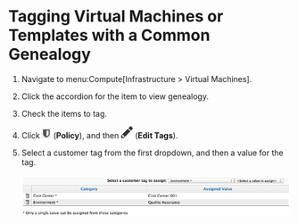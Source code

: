 # Tagging Virtual Machines or Templates with a Common Genealogy

1.  Navigate to menu:Compute\[Infrastructure \> Virtual Machines\].

2.  Click the accordion for the item to view genealogy.

3.  Check the items to tag.

4.  Click ![1941](/images/1941.png) (**Policy**), and then
    ![1851](/images/1851.png) (**Edit Tags**).

5.  Select a customer tag from the first dropdown, and then a value for
    the tag.

    ![2176](/images/2176.png)
